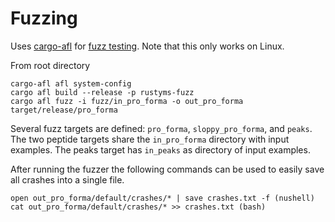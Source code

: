 # Fuzzing

Uses [cargo-afl](https://crates.io/crates/cargo-afl) for [fuzz testing](https://en.wikipedia.org/wiki/Fuzzing). Note that this only works on Linux.

From root directory
```
cargo-afl afl system-config
cargo afl build --release -p rustyms-fuzz
cargo afl fuzz -i fuzz/in_pro_forma -o out_pro_forma target/release/pro_forma
```
Several fuzz targets are defined: `pro_forma`, `sloppy_pro_forma`, and `peaks`. The two peptide targets share the `in_pro_forma` directory with input examples. The peaks target has `in_peaks` as directory of input examples.

After running the fuzzer the following commands can be used to easily save all crashes into a single file.
```
open out_pro_forma/default/crashes/* | save crashes.txt -f (nushell)
cat out_pro_forma/default/crashes/* >> crashes.txt (bash)
```
